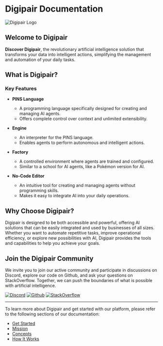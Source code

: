 # Digipair Documentation

![Digipair Logo](https://res.cloudinary.com/do87nxq3l/image/upload/fl_preserve_transparency/v1718711862/9f79cf96-db44-4d96-9fd5-c669707a1211_se8gww.jpg?_s=public-apps)

## Welcome to Digipair

**Discover Digipair**, the revolutionary artificial intelligence solution that transforms your data into intelligent actions, simplifying the management and automation of your daily tasks.

## What is Digipair?

### Key Features

- **PINS Language**

  - A programming language specifically designed for creating and managing AI agents.
  - Offers complete control over context and unlimited extensibility.

- **Engine**

  - An interpreter for the PINS language.
  - Enables agents to perform autonomous and intelligent actions.

- **Factory**

  - A controlled environment where agents are trained and configured.
  - Similar to a school for AI agents, like a Pokémon version for AI.

- **No-Code Editor**
  - An intuitive tool for creating and managing agents without programming skills.
  - Makes it easy to integrate AI into your daily operations.

## Why Choose Digipair?

Digipair is designed to be both accessible and powerful, offering AI solutions that can be easily integrated and used by businesses of all sizes. Whether you want to automate repetitive tasks, improve operational efficiency, or explore new possibilities with AI, Digipair provides the tools and capabilities to help you achieve your goals.

## Join the Digipair Community

We invite you to join our active community and participate in discussions on Discord, explore our code on Github, and ask your questions on StackOverflow. Together, we can push the boundaries of what is possible with artificial intelligence.

[![Discord](https://img.shields.io/discord/763436385481064448?label=Discord&logo=discord&style=for-the-badge)](https://discord.gg/kCqF8xaMHJ)
[![Github](https://img.shields.io/github/stars/digipair/digipair?label=Github&logo=github&style=for-the-badge)](https://github.com/digipair/digipair)
[![StackOverflow](https://img.shields.io/stackexchange/stackoverflow/t/digipair?label=StackOverflow&logo=stackoverflow&style=for-the-badge)](https://stackoverflow.com/questions/tagged/digipair)

---

To learn more about Digipair and get started with our platform, please refer to the following sections of our documentation:

- [Get Started](get-started)
- [Mission](mission)
- [Concepts](concept)
- [How It Works](how-it-works)
